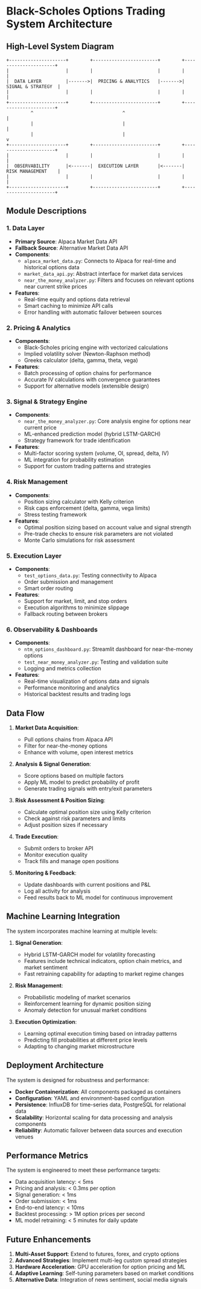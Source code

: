# Black-Scholes Options Trading System Architecture

## High-Level System Diagram
```
+---------------------+        +------------------------+        +----------------------+
|                     |        |                        |        |                      |
|  DATA LAYER         |------->|  PRICING & ANALYTICS   |------->|  SIGNAL & STRATEGY  |
|                     |        |                        |        |                      |
+---------------------+        +------------------------+        +----------------------+
         ^                                 ^                               |
         |                                 |                               |
         |                                 |                               v
+---------------------+        +------------------------+        +----------------------+
|                     |        |                        |        |                      |
|  OBSERVABILITY      |<-------|  EXECUTION LAYER       |<-------|  RISK MANAGEMENT    |
|                     |        |                        |        |                      |
+---------------------+        +------------------------+        +----------------------+
```

## Module Descriptions

### 1. Data Layer
- **Primary Source**: Alpaca Market Data API
- **Fallback Source**: Alternative Market Data API
- **Components**:
  - `alpaca_market_data.py`: Connects to Alpaca for real-time and historical options data
  - `market_data_api.py`: Abstract interface for market data services
  - `near_the_money_analyzer.py`: Filters and focuses on relevant options near current strike prices
- **Features**:
  - Real-time equity and options data retrieval
  - Smart caching to minimize API calls
  - Error handling with automatic failover between sources

### 2. Pricing & Analytics
- **Components**:
  - Black-Scholes pricing engine with vectorized calculations
  - Implied volatility solver (Newton-Raphson method)
  - Greeks calculator (delta, gamma, theta, vega)
- **Features**:
  - Batch processing of option chains for performance
  - Accurate IV calculations with convergence guarantees
  - Support for alternative models (extensible design)

### 3. Signal & Strategy Engine
- **Components**:
  - `near_the_money_analyzer.py`: Core analysis engine for options near current price
  - ML-enhanced prediction model (hybrid LSTM-GARCH)
  - Strategy framework for trade identification
- **Features**:
  - Multi-factor scoring system (volume, OI, spread, delta, IV)
  - ML integration for probability estimation
  - Support for custom trading patterns and strategies

### 4. Risk Management
- **Components**:
  - Position sizing calculator with Kelly criterion
  - Risk caps enforcement (delta, gamma, vega limits)
  - Stress testing framework
- **Features**:
  - Optimal position sizing based on account value and signal strength
  - Pre-trade checks to ensure risk parameters are not violated
  - Monte Carlo simulations for risk assessment

### 5. Execution Layer
- **Components**:
  - `test_options_data.py`: Testing connectivity to Alpaca
  - Order submission and management
  - Smart order routing
- **Features**:
  - Support for market, limit, and stop orders
  - Execution algorithms to minimize slippage
  - Fallback routing between brokers

### 6. Observability & Dashboards
- **Components**:
  - `ntm_options_dashboard.py`: Streamlit dashboard for near-the-money options
  - `test_near_money_analyzer.py`: Testing and validation suite
  - Logging and metrics collection
- **Features**:
  - Real-time visualization of options data and signals
  - Performance monitoring and analytics
  - Historical backtest results and trading logs

## Data Flow

1. **Market Data Acquisition**:
   - Pull options chains from Alpaca API
   - Filter for near-the-money options
   - Enhance with volume, open interest metrics

2. **Analysis & Signal Generation**:
   - Score options based on multiple factors
   - Apply ML model to predict probability of profit
   - Generate trading signals with entry/exit parameters

3. **Risk Assessment & Position Sizing**:
   - Calculate optimal position size using Kelly criterion
   - Check against risk parameters and limits
   - Adjust position sizes if necessary

4. **Trade Execution**:
   - Submit orders to broker API
   - Monitor execution quality
   - Track fills and manage open positions

5. **Monitoring & Feedback**:
   - Update dashboards with current positions and P&L
   - Log all activity for analysis
   - Feed results back to ML model for continuous improvement

## Machine Learning Integration

The system incorporates machine learning at multiple levels:

1. **Signal Generation**:
   - Hybrid LSTM-GARCH model for volatility forecasting
   - Features include technical indicators, option chain metrics, and market sentiment
   - Fast retraining capability for adapting to market regime changes

2. **Risk Management**:
   - Probabilistic modeling of market scenarios
   - Reinforcement learning for dynamic position sizing
   - Anomaly detection for unusual market conditions

3. **Execution Optimization**:
   - Learning optimal execution timing based on intraday patterns
   - Predicting fill probabilities at different price levels
   - Adapting to changing market microstructure

## Deployment Architecture

The system is designed for robustness and performance:

- **Docker Containerization**: All components packaged as containers
- **Configuration**: YAML and environment-based configuration
- **Persistence**: InfluxDB for time-series data, PostgreSQL for relational data
- **Scalability**: Horizontal scaling for data processing and analysis components
- **Reliability**: Automatic failover between data sources and execution venues

## Performance Metrics

The system is engineered to meet these performance targets:

- Data acquisition latency: < 5ms
- Pricing and analysis: < 0.3ms per option
- Signal generation: < 1ms
- Order submission: < 1ms
- End-to-end latency: < 10ms
- Backtest processing: > 1M option prices per second
- ML model retraining: < 5 minutes for daily update

## Future Enhancements

1. **Multi-Asset Support**: Extend to futures, forex, and crypto options
2. **Advanced Strategies**: Implement multi-leg custom spread strategies
3. **Hardware Acceleration**: GPU acceleration for option pricing and ML
4. **Adaptive Learning**: Self-tuning parameters based on market conditions
5. **Alternative Data**: Integration of news sentiment, social media signals 